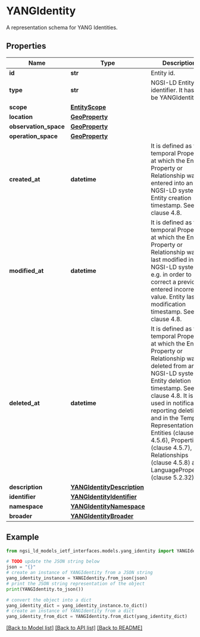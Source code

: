 # YANGIdentity

A representation schema for YANG Identities.

## Properties

Name | Type | Description | Notes
------------ | ------------- | ------------- | -------------
**id** | **str** | Entity id.  | [optional] 
**type** | **str** | NGSI-LD Entity identifier. It has to be YANGIdentity. | [default to 'YANGIdentity']
**scope** | [**EntityScope**](EntityScope.md) |  | [optional] 
**location** | [**GeoProperty**](GeoProperty.md) |  | [optional] 
**observation_space** | [**GeoProperty**](GeoProperty.md) |  | [optional] 
**operation_space** | [**GeoProperty**](GeoProperty.md) |  | [optional] 
**created_at** | **datetime** | It is defined as the temporal Property at which the Entity, Property or Relationship was entered into an NGSI-LD system.  Entity creation timestamp. See clause 4.8.  | [optional] 
**modified_at** | **datetime** | It is defined as the temporal Property at which the Entity, Property or Relationship was last modified in an NGSI-LD system, e.g. in order to correct a previously entered incorrect value.  Entity last modification timestamp. See clause 4.8.  | [optional] 
**deleted_at** | **datetime** | It is defined as the temporal Property at which the Entity, Property or Relationship was deleted from an NGSI-LD system.  Entity deletion timestamp. See clause 4.8. It is only used in notifications reporting deletions and in the Temporal Representation of Entities (clause 4.5.6), Properties (clause 4.5.7), Relationships (clause 4.5.8) and LanguageProperties (clause 5.2.32).  | [optional] 
**description** | [**YANGIdentityDescription**](YANGIdentityDescription.md) |  | 
**identifier** | [**YANGIdentityIdentifier**](YANGIdentityIdentifier.md) |  | 
**namespace** | [**YANGIdentityNamespace**](YANGIdentityNamespace.md) |  | 
**broader** | [**YANGIdentityBroader**](YANGIdentityBroader.md) |  | [optional] 

## Example

```python
from ngsi_ld_models_ietf_interfaces.models.yang_identity import YANGIdentity

# TODO update the JSON string below
json = "{}"
# create an instance of YANGIdentity from a JSON string
yang_identity_instance = YANGIdentity.from_json(json)
# print the JSON string representation of the object
print(YANGIdentity.to_json())

# convert the object into a dict
yang_identity_dict = yang_identity_instance.to_dict()
# create an instance of YANGIdentity from a dict
yang_identity_from_dict = YANGIdentity.from_dict(yang_identity_dict)
```
[[Back to Model list]](../README.md#documentation-for-models) [[Back to API list]](../README.md#documentation-for-api-endpoints) [[Back to README]](../README.md)


